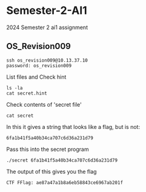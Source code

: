 # Semester-2-AI1
2024 Semester 2 ai1 assignment


## OS_Revision009
```
ssh os_revision009@10.13.37.10
password: os_revision009
```
List files and Check hint
```
ls -la
cat secret.hint
```
Check contents of 'secret file'
```
cat secret
```
In this it gives a string that looks like a flag, but is not:
```
6fa1b41f5a40b34ca707c6d36a231d79
```
Pass this into the secret program
```
./secret 6fa1b41f5a40b34ca707c6d36a231d79
```
The output of this gives you the flag
```
CTF FFlag: ae87a47a1b8a6eb58843ce6967ab201f
```
